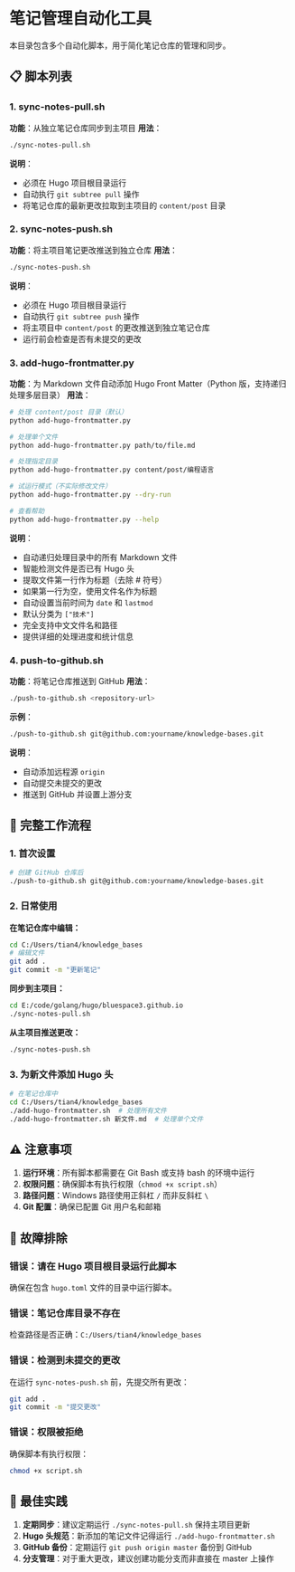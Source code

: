# 笔记管理自动化工具

本目录包含多个自动化脚本，用于简化笔记仓库的管理和同步。

## 📋 脚本列表

### 1. sync-notes-pull.sh
**功能**：从独立笔记仓库同步到主项目
**用法**：
```bash
./sync-notes-pull.sh
```

**说明**：
- 必须在 Hugo 项目根目录运行
- 自动执行 `git subtree pull` 操作
- 将笔记仓库的最新更改拉取到主项目的 `content/post` 目录

### 2. sync-notes-push.sh
**功能**：将主项目笔记更改推送到独立仓库
**用法**：
```bash
./sync-notes-push.sh
```

**说明**：
- 必须在 Hugo 项目根目录运行
- 自动执行 `git subtree push` 操作
- 将主项目中 `content/post` 的更改推送到独立笔记仓库
- 运行前会检查是否有未提交的更改

### 3. add-hugo-frontmatter.py
**功能**：为 Markdown 文件自动添加 Hugo Front Matter（Python 版，支持递归处理多层目录）
**用法**：
```bash
# 处理 content/post 目录（默认）
python add-hugo-frontmatter.py

# 处理单个文件
python add-hugo-frontmatter.py path/to/file.md

# 处理指定目录
python add-hugo-frontmatter.py content/post/编程语言

# 试运行模式（不实际修改文件）
python add-hugo-frontmatter.py --dry-run

# 查看帮助
python add-hugo-frontmatter.py --help
```

**说明**：
- 自动递归处理目录中的所有 Markdown 文件
- 智能检测文件是否已有 Hugo 头
- 提取文件第一行作为标题（去除 # 符号）
- 如果第一行为空，使用文件名作为标题
- 自动设置当前时间为 `date` 和 `lastmod`
- 默认分类为 `["技术"]`
- 完全支持中文文件名和路径
- 提供详细的处理进度和统计信息

### 4. push-to-github.sh
**功能**：将笔记仓库推送到 GitHub
**用法**：
```bash
./push-to-github.sh <repository-url>
```

**示例**：
```bash
./push-to-github.sh git@github.com:yourname/knowledge-bases.git
```

**说明**：
- 自动添加远程源 `origin`
- 自动提交未提交的更改
- 推送到 GitHub 并设置上游分支

## 🚀 完整工作流程

### 1. 首次设置
```bash
# 创建 GitHub 仓库后
./push-to-github.sh git@github.com:yourname/knowledge-bases.git
```

### 2. 日常使用
**在笔记仓库中编辑：**
```bash
cd C:/Users/tian4/knowledge_bases
# 编辑文件
git add .
git commit -m "更新笔记"
```

**同步到主项目：**
```bash
cd E:/code/golang/hugo/bluespace3.github.io
./sync-notes-pull.sh
```

**从主项目推送更改：**
```bash
./sync-notes-push.sh
```

### 3. 为新文件添加 Hugo 头
```bash
# 在笔记仓库中
cd C:/Users/tian4/knowledge_bases
./add-hugo-frontmatter.sh  # 处理所有文件
./add-hugo-frontmatter.sh 新文件.md  # 处理单个文件
```

## ⚠️ 注意事项

1. **运行环境**：所有脚本都需要在 Git Bash 或支持 bash 的环境中运行
2. **权限问题**：确保脚本有执行权限（`chmod +x script.sh`）
3. **路径问题**：Windows 路径使用正斜杠 `/` 而非反斜杠 `\`
4. **Git 配置**：确保已配置 Git 用户名和邮箱

## 🐛 故障排除

### 错误：请在 Hugo 项目根目录运行此脚本
确保在包含 `hugo.toml` 文件的目录中运行脚本。

### 错误：笔记仓库目录不存在
检查路径是否正确：`C:/Users/tian4/knowledge_bases`

### 错误：检测到未提交的更改
在运行 `sync-notes-push.sh` 前，先提交所有更改：
```bash
git add .
git commit -m "提交更改"
```

### 错误：权限被拒绝
确保脚本有执行权限：
```bash
chmod +x script.sh
```

## 🎯 最佳实践

1. **定期同步**：建议定期运行 `./sync-notes-pull.sh` 保持主项目更新
2. **Hugo 头规范**：新添加的笔记文件记得运行 `./add-hugo-frontmatter.sh`
3. **GitHub 备份**：定期运行 `git push origin master` 备份到 GitHub
4. **分支管理**：对于重大更改，建议创建功能分支而非直接在 master 上操作